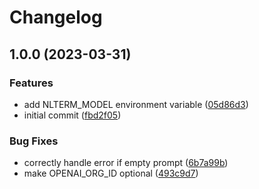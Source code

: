 # Changelog

## 1.0.0 (2023-03-31)


### Features

* add NLTERM_MODEL environment variable ([05d86d3](https://github.com/luk-pio/nlterm/commit/05d86d35b3818b706ec4169f114a814141c3acc5))
* initial commit ([fbd2f05](https://github.com/luk-pio/nlterm/commit/fbd2f05b792a7b13d88fe9fabb64d5d40d64a0c6))


### Bug Fixes

* correctly handle error if empty prompt ([6b7a99b](https://github.com/luk-pio/nlterm/commit/6b7a99b4b0d9a35bfd144f9973fe99d9c8a0c8fa))
* make OPENAI_ORG_ID optional ([493c9d7](https://github.com/luk-pio/nlterm/commit/493c9d7295e70181bddf97d9ea9cf0b35eed305a))
